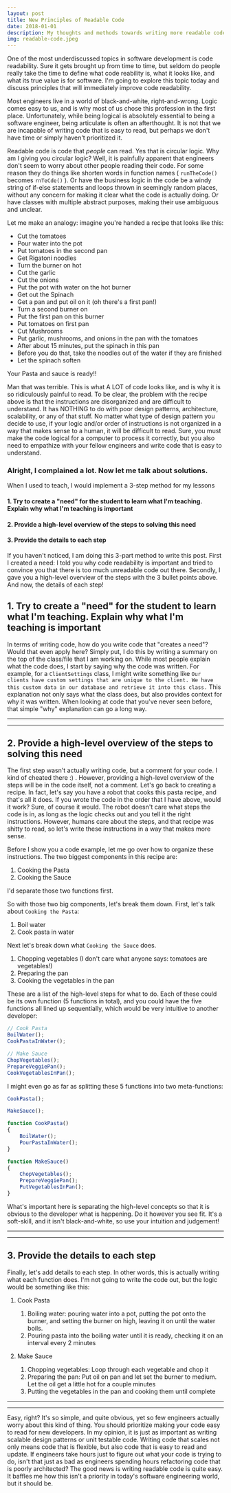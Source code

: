```yaml
---
layout: post
title: New Principles of Readable Code
date: 2018-01-01
description: My thoughts and methods towards writing more readable code
img: readable-code.jpeg
---
```


One of the most underdiscussed topics in software development is code readability. Sure it gets brought up from time to time, but seldom do people really take the time to define what code reability is, what it looks like, and what its true value is for software. I'm going to explore this topic today and discuss principles that will immediately improve code readability. 

Most engineers live in a world of black-and-white, right-and-wrong. Logic comes easy to us, and is why most of us chose this profession in the first place. Unfortunately, while being logical is absolutely essential to being a software engineer, being articulate is often an afterthought. It is not that we are incapable of writing code that is easy to read, but perhaps we don't have time or simply haven't prioritized it. 

Readable code is code that *people* can read. Yes that is circular logic. Why am I giving you circular logic? Well, it is painfully apparent that engineers don't seem to worry about other people reading their code. For some reason they do things like shorten words in function names ( `runTheCode()` becomes `rnTeCde()` ). Or have the business logic in the code be a windy string of if-else statements and loops thrown in seemingly random places, without any concern for making it clear what the code is actually doing. Or have classes with multiple abstract purposes, making their use ambiguous and unclear. 

Let me make an analogy: imagine you're handed a recipe that looks like this:

* Cut the tomatoes
* Pour water into the pot
* Put tomatoes in the second pan
* Get Rigatoni noodles
* Turn the burner on hot
* Cut the garlic
* Cut the onions
* Put the pot with water on the hot burner
* Get out the Spinach
* Get a pan and put oil on it (oh there's a first pan!)
* Turn a second burner on
* Put the first pan on this burner
* Put tomatoes on first pan
* Cut Mushrooms
* Put garlic, mushrooms, and onions in the pan with the tomatoes
* After about 15 minutes, put the spinach in this pan
* Before you do that, take the noodles out of the water if they are finished
* Let the spinach soften

Your Pasta and sauce is ready!!

Man that was terrible. This is what A LOT of code looks like, and is why it is so ridiculously painful to read. To be clear, the problem with the recipe above is that the instructions are disorganized and are difficult to understand. It has NOTHING to do with poor design patterns, architecture, scalability, or any of that stuff. No matter what type of design pattern you decide to use, if your logic and/or order of instructions is not organized in a way that makes sense to a human, it will be difficult to read. Sure, you must make the code logical for a computer to process it correctly, but you also need to empathize with your fellow engineers and write code that is easy to understand.

### Alright, I complained a lot. Now let me talk about solutions. 

When I used to teach, I would implement a 3-step method for my lessons
#### 1. Try to create a "need" for the student to learn what I'm teaching. Explain why what I'm teaching is important
#### 2. Provide a high-level overview of the steps to solving this need
#### 3. Provide the details to each step

If you haven't noticed, I am doing this 3-part method to write this post. First I created a need: I told you why code readability is important and tried to convince you that there is too much unreadable code out there. Secondly, I gave you a high-level overview of the steps with the 3 bullet points above. And now, the details of each step! 

## 1. Try to create a "need" for the student to learn what I'm teaching. Explain why what I'm teaching is important
In terms of writing code, how do you write code that "creates a need"? Would that even apply here? Simply put, I do this by writing a summary on the top of the class/file that I am working on. While most people explain what the code does, I start by saying why the code was written. For example, for a `ClientSettings` class, I might write something like `Our clients have custom settings that are unique to the client. We have this custom data in our database and retrieve it into this class.` This explanation not only says what the class does, but also provides context for why it was written. When looking at code that you've never seen before, that simple "why" explanation can go a long way. 

    
----------
----------

## 2. Provide a high-level overview of the steps to solving this need
The first step wasn't actually writing code, but a comment for your code. I kind of cheated there :) . However, providing a high-level overview of the steps will be in the code itself, not a comment. Let's go back to creating a recipe. In fact, let's say you have a robot that cooks this pasta recipe, and that's all it does. If you wrote the code in the order that I have above, would it work? Sure, of course it would. The robot doesn't care what steps the code is in, as long as the logic checks out and you tell it the right instructions. However, humans care about the steps, and that recipe was shitty to read, so let's write these instructions in a way that makes more sense. 

Before I show you a code example, let me go over how to organize these instructions. The two biggest components in this recipe are: 

1. Cooking the Pasta
2. Cooking the Sauce

I'd separate those two functions first.

So with those two big components, let's break them down. First, let's talk about `Cooking the Pasta`:

1. Boil water
2. Cook pasta in water

Next let's break down what `Cooking the Sauce` does.

1. Chopping vegetables (I don't care what anyone says: tomatoes are vegetables!)
2. Preparing the pan
3. Cooking the vegetables in the pan


These are a list of the high-level steps for what to do. Each of these could be its own function (5 functions in total), and you could have the five functions all lined up sequentially, which would be very intuitive to another developer:

```javascript
// Cook Pasta
BoilWater();
CookPastaInWater();

// Make Sauce
ChopVegetables();
PrepareVeggiePan();
CookVegetablesInPan();
```

I might even go as far as splitting these 5 functions into two meta-functions:
```javascript
CookPasta();

MakeSauce();

function CookPasta()
{
    BoilWater();
    PourPastaInWater();
}

function MakeSauce()
{
    ChopVegetables();
    PrepareVeggiePan();
    PutVegetablesInPan(); 
}
```

What's important here is separating the high-level concepts so that it is obvious to the developer what is happening. Do it however you see fit. It's a soft-skill, and it isn't black-and-white, so use your intuition and judgement!

    
----------
----------
## 3. Provide the details to each step 
Finally, let's add details to each step. In other words, this is actually writing what each function does. I'm not going to write the code out, but the logic would be something like this:

1. Cook Pasta
	
	1. Boiling water: pouring water into a pot, putting the pot onto the burner, and setting the burner on high, leaving it on until the water boils. 
	2. Pouring pasta into the boiling water until it is ready, checking it on an interval every 2 minutes

2. Make Sauce
		
	1. Chopping vegetables: Loop through each vegetable and chop it
	2. Preparing the pan: Put oil on pan and let set the burner to medium. Let the oil get a little hot for a couple minutes
	3. Putting the vegetables in the pan and cooking them until complete


-----------------
-----------------




Easy, right? It's so simple, and quite obvious, yet so few engineers actually worry about this kind of thing. You should prioritize making your code easy to read for new developers. In my opinion, it is just as important as writing scalable design patterns or unit testable code. Writing code that scales not only means code that is flexible, but also code that is easy to read and update. If engineers take hours just to figure out what your code is trying to do, isn't that just as bad as engineers spending hours refactoring code that is poorly architected? The good news is writing readable code is quite easy. It baffles me how this isn't a priority in today's software engineering world, but it should be. 

